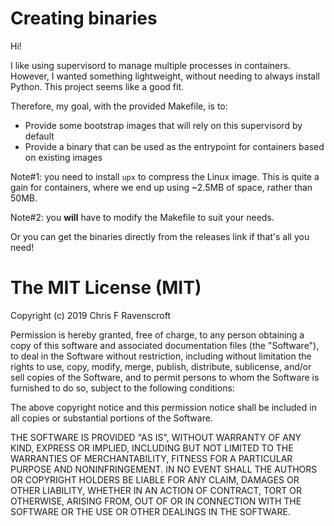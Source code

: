 # Creating binaries

Hi!

I like using supervisord to manage multiple processes in containers. However, I wanted something lightweight, without needing to always install Python. This project seems like a good fit.

Therefore, my goal, with the provided Makefile, is to:

- Provide some bootstrap images that will rely on this supervisord by default
- Provide a binary that can be used as the entrypoint for containers based on existing images

Note#1: you need to install `upx` to compress the Linux image. This is quite a gain for containers, where we end up using ~2.5MB of space, rather than 50MB.

Note#2: you **will** have to modify the Makefile to suit your needs.

Or you can get the binaries directly from the releases link if that's all you need!

# The MIT License (MIT)

Copyright (c) 2019 Chris F Ravenscroft

Permission is hereby granted, free of charge, to any person obtaining a copy of this software and associated documentation files (the "Software"), to deal in the Software without restriction, including without limitation the rights to use, copy, modify, merge, publish, distribute, sublicense, and/or sell copies of the Software, and to permit persons to whom the Software is furnished to do so, subject to the following conditions:

The above copyright notice and this permission notice shall be included in all copies or substantial portions of the Software.

THE SOFTWARE IS PROVIDED "AS IS", WITHOUT WARRANTY OF ANY KIND, EXPRESS OR IMPLIED, INCLUDING BUT NOT LIMITED TO THE WARRANTIES OF MERCHANTABILITY, FITNESS FOR A PARTICULAR PURPOSE AND NONINFRINGEMENT. IN NO EVENT SHALL THE AUTHORS OR COPYRIGHT HOLDERS BE LIABLE FOR ANY CLAIM, DAMAGES OR OTHER LIABILITY, WHETHER IN AN ACTION OF CONTRACT, TORT OR OTHERWISE, ARISING FROM, OUT OF OR IN CONNECTION WITH THE SOFTWARE OR THE USE OR OTHER DEALINGS IN THE SOFTWARE.
